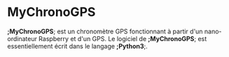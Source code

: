 MyChronoGPS
==
**;MyChronoGPS**; est un chronomètre GPS fonctionnant à partir d'un nano-ordinateur Raspberry et d'un GPS.
Le logiciel de **;MyChronoGPS**; est essentiellement écrit dans le langage **;Python3**;.